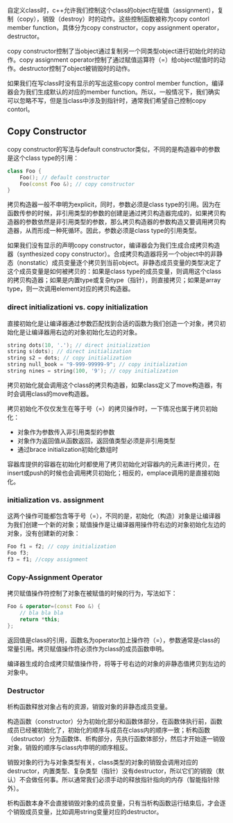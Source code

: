 自定义class时，c++允许我们控制这个class的object在赋值（assignment），复制（copy），销毁（destroy）时的动作。这些控制函数被称为copy contorl member function，具体分为copy constructor，copy assignment operator，destructor。

copy constructor控制了当object通过复制另一个同类型object进行初始化时的动作。copy assignment operator控制了通过赋值运算符（=）给object赋值时的动作。destructor控制了object被销毁时的动作。

如果我们在写class时没有显示的写出这些copy control member function，编译器会为我们生成默认的对应的member function。所以，一般情况下，我们确实可以忽略不写，但是当class中涉及到指针时，通常我们希望自己控制copy contorl。

## Copy Constructor

copy constructor的写法与default constructor类似，不同的是构造器中的参数是这个class type的引用：

```c++
class Foo {
    Foo(); // default constructor
    Foo(const Foo &); // copy constructor
}
```

拷贝构造器一般不申明为explicit，同时，参数必须是class type的引用。因为在函数传参的时候，非引用类型的参数的创建是通过拷贝构造器完成的，如果拷贝构造器的参数依然是非引用类型的参数，那么拷贝构造器的参数构造又要调用拷贝构造器，从而形成一种死循环。因此，参数必须是class type的引用类型。

如果我们没有显示的声明copy constructor，编译器会为我们生成合成拷贝构造器（synthesized copy constructor）。合成拷贝构造器将另一个object中的非静态（nonstatic）成员变量逐个拷贝到当前object。非静态成员变量的类型决定了这个成员变量是如何被拷贝的：如果是class type的成员变量，则调用这个class的拷贝构造器；如果是内置type或复杂type（指针），则直接拷贝；如果是array type，则一次调用element对应的拷贝构造器。

### direct initializationi vs. copy initialization

直接初始化是让编译器通过参数匹配找到合适的函数为我们创造一个对象，拷贝初始化是让编译器用右边的对象初始化左边的对象。

```c++
string dots(10, '.'); // direct initialization
string s(dots); // direct initialization
string s2 = dots; // copy initialization
string null_book = "9-999-99999-9"; // copy initialization
string nines = string(100, '9'); // copy initialization
```

拷贝初始化就会调用这个class的拷贝构造器，如果class定义了move构造器，有时会调用class的move构造器。

拷贝初始化不仅仅发生在等于号（=）的拷贝操作时，一下情况也属于拷贝初始化：

- 对象作为参数传入非引用类型的参数
- 对象作为返回值从函数返回，返回值类型必须是非引用类型
- 通过brace initialization初始化数组时

容器库提供的容器在初始化时都使用了拷贝初始化对容器内的元素进行拷贝，在insert或push的时候也会调用拷贝初始化；相反的，emplace调用的是直接初始化。

### initialization vs. assignment

这两个操作可能都包含等于号（=），不同的是，初始化（构造）对象是让编译器为我们创建一个新的对象；赋值操作是让编译器用操作符右边的对象初始化左边的对象，没有创建新的对象：

```c++
Foo f1 = f2; // copy initialization
Foo f3;
f3 = f1; //copy assignment
```

### Copy-Assignment Operator

拷贝赋值操作符控制了对象在被赋值的时候的行为，写法如下：

```c++
Foo & operator=(const Foo &) {
    // bla bla bla
    return *this;
};
```

返回值是class的引用，函数名为operator加上操作符（=），参数通常是class的常量引用。拷贝赋值操作符必须作为class的成员函数申明。

编译器生成的合成拷贝赋值操作符，将等于号右边的对象的非静态值拷贝到左边的对象中。

### Destructor

析构函数释放对象占有的资源，销毁对象的非静态成员变量。

构造函数（constructor）分为初始化部分和函数体部分，在函数体执行前，函数成员已经被初始化了，初始化的顺序与成员在class内的顺序一致；析构函数（destructor）分为函数体、析构部分，先执行函数体部分，然后才开始逐一销毁对象，销毁的顺序与class内申明的顺序相反。

销毁对象的行为与对象类型有关，class类型的对象的销毁会调用对应的destructor，内置类型、复杂类型（指针）没有destructor，所以它们的销毁（默认）不会做任何事。所以通常我们必须手动的释放指针指向的内存（智能指针除外）。

析构函数本身不会直接销毁对象的成员变量，只有当析构函数运行结束后，才会逐个销毁成员变量，比如调用string变量对应的destructor。

